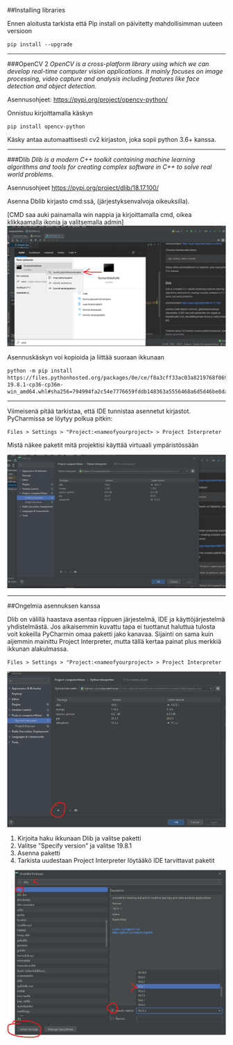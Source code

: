 
##Installing libraries

Ennen aloitusta tarkista että Pip install on päivitetty mahdollisimman uuteen versioon
````shell
pip install --upgrade
````
___
###OpenCV 2
*OpenCV is a cross-platform library using which we can develop real-time computer vision applications. 
It mainly focuses on image processing, video capture and analysis including features like face detection 
and object detection.*

Asennusohjeet: https://pypi.org/project/opencv-python/



Onnistuu kirjoittamalla käskyn
```shell
pip install opencv-python
``` 
Käsky antaa automaattisesti cv2 kirjaston, joka sopii python 3.6+ kanssa.
___
###Dlib
*Dlib is a modern C++ toolkit containing machine learning algorithms and tools for creating 
complex software in C++ to solve real world problems.*

Asennusohjeet https://pypi.org/project/dlib/18.17.100/


Asenna Dblib kirjasto cmd:ssä, (järjestyksenvalvoja oikeuksilla). 

[CMD saa auki painamalla win nappia ja kirjoittamalla cmd, oikea klikkaamalla ikonia ja valitsemalla admin]
![](cmd.png)

Asennuskäskyn voi kopioida ja liittää suoraan ikkunaan
```
python -m pip install 
https://files.pythonhosted.org/packages/0e/ce/f8a3cff33ac03a8219768f0694c5d703c8e037e6aba2e865f9bae22ed63c/dlib-19.8.1-cp36-cp36m-win_amd64.whl#sha256=794994fa2c54e7776659fddb148363a5556468a6d5d46be8dad311722d54bfcf
```
___
Viimeisenä pitää tarkistaa, että IDE tunnistaa asennetut kirjastot. PyCharmissa se löytyy polkua pitkin:
```
Files > Settings > "Project:<nameofyourproject> > Project Interpreter
```

Mistä näkee paketit mitä projektisi käyttää virtuaali ympäristössään

![Project Interpreter view](project_interpreter_view.png)
___

##Ongelmia asennuksen kanssa

Dlib on välillä haastava asentaa riippuen järjestelmä, IDE ja käyttöjärjestelmä yhdistelmästä. Jos aikaisemmin
kuvattu tapa ei tuottanut haluttua tulosta voit kokeilla PyCharmin omaa paketti jako kanavaa.
Sijainti on sama kuin aijemmin mainittu Project Interpreter, mutta tällä kertaa painat plus merkkiä
ikkunan alakulmassa.
```
Files > Settings > "Project:<nameofyourproject> > Project Interpreter
```
![](plusButton.png)



1. Kirjoita haku ikkunaan Dlib ja valitse paketti
2. Valitse "Specify version" ja valitse 19.8.1
3. Asenna paketti 
4. Tarkista uudestaan Project Interpreter löytääkö IDE tarvittavat paketit

![](Dlib.png)



